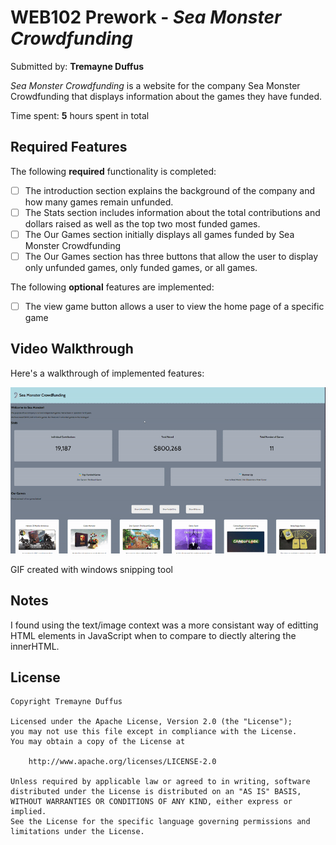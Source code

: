 # WEB102 Prework - *Sea Monster Crowdfunding*

Submitted by: **Tremayne Duffus**

*Sea Monster Crowdfunding* is a website for the company Sea Monster Crowdfunding that displays information about the games they have funded.

Time spent: **5** hours spent in total

## Required Features

The following **required** functionality is completed:

* [ ] The introduction section explains the background of the company and how many games remain unfunded.
* [ ] The Stats section includes information about the total contributions and dollars raised as well as the top two most funded games.
* [ ] The Our Games section initially displays all games funded by Sea Monster Crowdfunding
* [ ] The Our Games section has three buttons that allow the user to display only unfunded games, only funded games, or all games.

The following **optional** features are implemented:

* [ ] The view game button allows a user to view the home page of a specific game

## Video Walkthrough

Here's a walkthrough of implemented features:

<img src='assets/demo_gif.gif' title='Video Walkthrough' width='' alt='Video Walkthrough' />

<!-- Replace this with whatever GIF tool you used! -->
GIF created with windows snipping tool
<!-- Recommended tools:
[Kap](https://getkap.co/) for macOS
[ScreenToGif](https://www.screentogif.com/) for Windows
[peek](https://github.com/phw/peek) for Linux. -->

## Notes

I found using the text/image context was a more consistant way of editting HTML elements in JavaScript when to compare to diectly altering the innerHTML.

## License

    Copyright Tremayne Duffus

    Licensed under the Apache License, Version 2.0 (the "License");
    you may not use this file except in compliance with the License.
    You may obtain a copy of the License at

        http://www.apache.org/licenses/LICENSE-2.0

    Unless required by applicable law or agreed to in writing, software
    distributed under the License is distributed on an "AS IS" BASIS,
    WITHOUT WARRANTIES OR CONDITIONS OF ANY KIND, either express or implied.
    See the License for the specific language governing permissions and
    limitations under the License.
